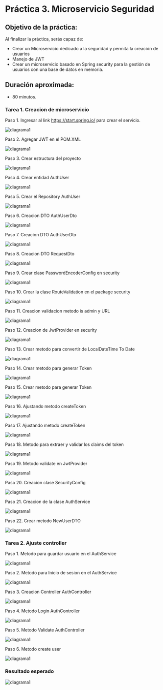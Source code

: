 # Práctica 3. Microservicio Seguridad

## Objetivo de la práctica:
Al finalizar la práctica, serás capaz de:
- Crear un Microservicio dedicado a la seguridad y permita la creación de usuarios   
- Manejo de JWT
- Crear un microservicio basado en Spring security para la gestión de usuarios con una base de datos en memoria. 

## Duración aproximada:
- 80 minutos.

### Tarea 1. Creacion de microservicio

Paso 1. Ingresar al link https://start.spring.io/ para crear el servicio.

![diagrama1](../images/Capitulo3/cap3_ms_seg_1.png)

Paso 2. Agregar JWT en el POM.XML

![diagrama1](../images/Capitulo3/cap3_ms_seg_2.png)

Paso 3. Crear estructura del proyecto

![diagrama1](../images/Capitulo3/cap3_ms_seg_3.png)

Paso 4. Crear entidad AuthUser

![diagrama1](../images/Capitulo3/cap3_ms_seg_4.png)

Paso 5. Crear el Repository AuthUser

![diagrama1](../images/Capitulo3/cap3_ms_seg_5.png)

Paso 6. Creacion DTO AuthUserDto

![diagrama1](../images/Capitulo3/cap3_ms_seg_6.png)

Paso 7. Creacion DTO AuthUserDto

![diagrama1](../images/Capitulo3/cap3_ms_seg_7.png)

Paso 8. Creacion DTO RequestDto

![diagrama1](../images/Capitulo3/cap3_ms_seg_8.png)

Paso 9. Crear clase PasswordEncoderConfig en security

![diagrama1](../images/Capitulo3/cap3_ms_seg_9.png)

Paso 10. Crear la clase RouteValidation en el package security

![diagrama1](../images/Capitulo3/cap3_ms_seg_10.png)

Paso 11. Creacion validacion metodo  is admin y URL 

![diagrama1](../images/Capitulo3/cap3_ms_seg_11.png)

Paso 12. Creacion de JwtProvider en security

![diagrama1](../images/Capitulo3/cap3_ms_seg_12.png)

Paso 13. Crear metodo para convertir de LocalDateTime To Date

![diagrama1](../images/Capitulo3/cap3_ms_seg_13.png)

Paso 14. Crear metodo para generar Token

![diagrama1](../images/Capitulo3/cap3_ms_seg_14.png)

Paso 15. Crear metodo para generar Token

![diagrama1](../images/Capitulo3/cap3_ms_seg_15.png)

Paso 16. Ajustando metodo createToken

![diagrama1](../images/Capitulo3/cap3_ms_seg_16.png)

Paso 17. Ajustando metodo createToken

![diagrama1](../images/Capitulo3/cap3_ms_seg_17.png)

Paso 18. Metodo para extraer y validar los claims del token

![diagrama1](../images/Capitulo3/cap3_ms_seg_18.png)

Paso 19. Metodo validate en JwtProvider

![diagrama1](../images/Capitulo3/cap3_ms_seg_19.png)

Paso 20. Creacion clase SecurityConfig

![diagrama1](../images/Capitulo3/cap3_ms_seg_20.png)

Paso 21. Creacion de la clase AuthService

![diagrama1](../images/Capitulo3/cap3_ms_seg_21.png)

Paso 22. Crear metodo NewUserDTO

![diagrama1](../images/Capitulo3/cap3_ms_seg_22.png)


### Tarea 2. Ajuste controller

Paso 1. Metodo para guardar usuario en el  AuthService

![diagrama1](../images/Capitulo3/cap3_ms_seg_23.png)

Paso 2. Metodo para Inicio de sesion  en el  AuthService

![diagrama1](../images/Capitulo3/cap3_ms_seg_24.png)

Paso 3. Creacion Controller AuthController

![diagrama1](../images/Capitulo3/cap3_ms_seg_25.png)

Paso 4. Metodo Login  AuthController

![diagrama1](../images/Capitulo3/cap3_ms_seg_26.png)

Paso 5. Metodo Validate AuthController

![diagrama1](../images/Capitulo3/cap3_ms_seg_27.png)

Paso 6. Metodo create user 

![diagrama1](../images/Capitulo3/cap3_ms_seg_28.png)


### Resultado esperado
![diagrama1](../images/Capitulo3/cap3_ms_seg_29.png)
